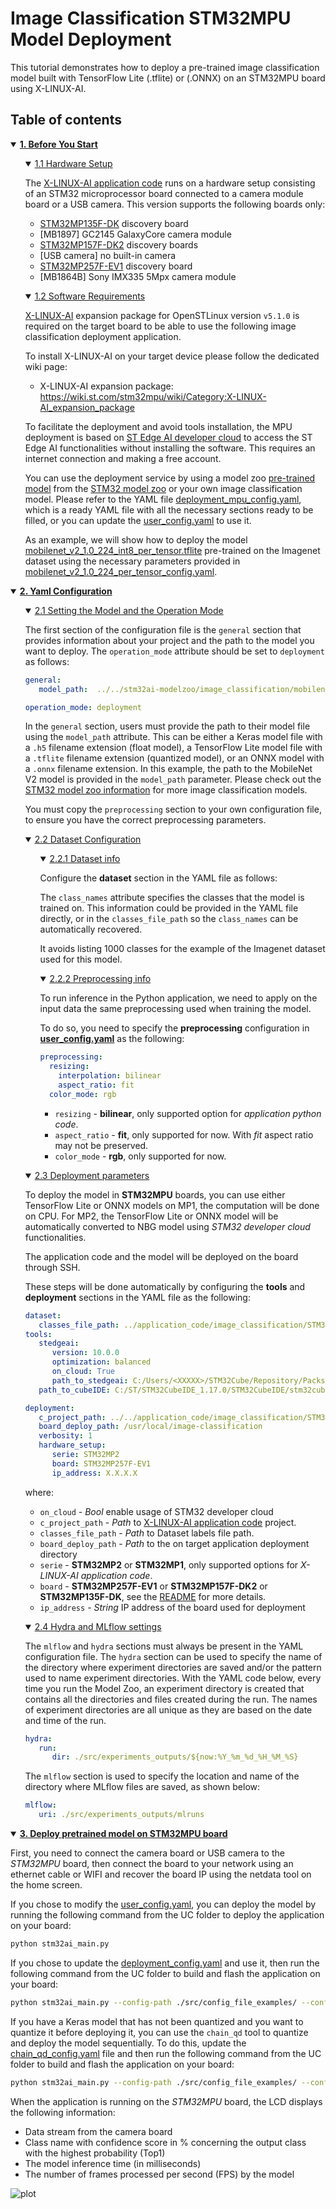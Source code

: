 # Image Classification STM32MPU Model Deployment

This tutorial demonstrates how to deploy a pre-trained image classification model built with TensorFlow Lite (.tflite) or (.ONNX) on an STM32MPU board using X-LINUX-AI.

## <a id="">Table of contents</a>

<details open><summary><a href="#1"><b>1. Before You Start</b></a></summary><a id="1"></a>
<ul><details open><summary><a href="#1-1">1.1 Hardware Setup</a></summary><a id="1-1"></a>

The [X-LINUX-AI application code](../../application_code/image_classification/STM32MP-LINUX/README.md) runs on a hardware setup consisting of an STM32 microprocessor board connected to a camera module board or a USB camera. This version supports the following boards only:

- [STM32MP135F-DK](https://www.st.com/en/evaluation-tools/stm32mp135f-dk) discovery board
- [MB1897] GC2145 GalaxyCore camera module
- [STM32MP157F-DK2](https://www.st.com/en/evaluation-tools/stm32mp157f-dk2) discovery boards
- [USB camera] no built-in camera
- [STM32MP257F-EV1](https://www.st.com/en/evaluation-tools/stm32mp257f-ev1) discovery board
- [MB1864B] Sony IMX335 5Mpx camera module

</details></ul>
<ul><details open><summary><a href="#1-2">1.2 Software Requirements</a></summary><a id="1-2"></a>

[X-LINUX-AI](https://www.st.com/en/embedded-software/x-linux-ai.html) expansion package for OpenSTLinux version `v5.1.0` is required on the target board to be able to use the following image classification deployment application.

To install X-LINUX-AI on your target device please follow the dedicated wiki page:

- X-LINUX-AI expansion package: https://wiki.st.com/stm32mpu/wiki/Category:X-LINUX-AI_expansion_package

To facilitate the deployment and avoid tools installation, the MPU deployment is based on [ST Edge AI developer cloud](https://stedgeai-dc.st.com/home) to access the ST Edge AI functionalities without installing the software. This requires an internet connection and making a free account.

You can use the deployment service by using a model zoo [pre-trained model](../pretrained_models/README.md) from the [STM32 model zoo](https://github.com/STMicroelectronics/stm32ai-modelzoo/tree/master/image_classification/) or your own image classification model. Please refer to the YAML file [deployment_mpu_config.yaml](../src/config_file_examples/deployment_mpu_config.yaml), which is a ready YAML file with all the necessary sections ready to be filled, or you can update the [user_config.yaml](../user_config.yaml) to use it.

As an example, we will show how to deploy the model [mobilenet_v2_1.0_224_int8_per_tensor.tflite](https://github.com/STMicroelectronics/stm32ai-modelzoo/blob/master/image_classification/mobilenetv2/Public_pretrainedmodel_public_dataset/ImageNet/mobilenet_v2_1.0_224/mobilenet_v2_1.0_224_int8_per_tensor.tflite) pre-trained on the Imagenet dataset using the necessary parameters provided in [mobilenet_v2_1.0_224_per_tensor_config.yaml](https://github.com/STMicroelectronics/stm32ai-modelzoo/blob/master/image_classification/mobilenetv2/Public_pretrainedmodel_public_dataset/ImageNet/mobilenet_v2_1.0_224/mobilenet_v2_1.0_224_per_tensor_config.yaml).

</details></ul>
</details>
<details open><summary><a href="#2"><b>2. Yaml Configuration</b></a></summary><a id="2"></a>

<ul><details open><summary><a href="#2-1">2.1 Setting the Model and the Operation Mode</a></summary><a id="2-1"></a>

The first section of the configuration file is the `general` section that provides information about your project and the path to the model you want to deploy. The `operation_mode` attribute should be set to `deployment` as follows:

```yaml
general:
   model_path:  ../../stm32ai-modelzoo/image_classification/mobilenetv2/ST_pretrainedmodel_public_dataset/flowers/mobilenet_v2_0.35_128_fft/mobilenet_v2_0.35_128_fft_int8.tflite

operation_mode: deployment
```

In the `general` section, users must provide the path to their model file using the `model_path` attribute. This can be either a Keras model file with a `.h5` filename extension (float model), a TensorFlow Lite model file with a `.tflite` filename extension (quantized model), or an ONNX model with a `.onnx` filename extension.
In this example, the path to the MobileNet V2 model is provided in the `model_path` parameter. Please check out the [STM32 model zoo information](../pretrained_models/README.md) for more image classification models.

You must copy the `preprocessing` section to your own configuration file, to ensure you have the correct preprocessing parameters.

</details></ul>
<ul><details open><summary><a href="#2-2">2.2 Dataset Configuration</a></summary><a id="2-2"></a>
<ul><details open><summary><a href="#2-2-1">2.2.1 Dataset info</a></summary><a id="2-2-1"></a>

Configure the **dataset** section in the YAML file as follows:

The `class_names` attribute specifies the classes that the model is trained on. This information could be provided in the YAML file directly, or in the `classes_file_path` so the `class_names` can be automatically recovered.

It avoids listing 1000 classes for the example of the Imagenet dataset used for this model.

</details></ul>
<ul><details open><summary><a href="#2-2-2">2.2.2 Preprocessing info</a></summary><a id="2-2-2"></a>

To run inference in the Python application, we need to apply on the input data the same preprocessing used when training the model.

To do so, you need to specify the **preprocessing** configuration in **[user_config.yaml](../user_config.yaml)** as the following:

```yaml
preprocessing:
  resizing:
    interpolation: bilinear
    aspect_ratio: fit
  color_mode: rgb
```

- `resizing` - **bilinear**, only supported option for *application python code*.
- `aspect_ratio` - **fit**, only supported for now. With *fit* aspect ratio may not be preserved.
- `color_mode` - **rgb**, only supported for now.

</details></ul>
</details></ul>
<ul><details open><summary><a href="#2-3">2.3 Deployment parameters</a></summary><a id="2-3"></a>

To deploy the model in **STM32MPU** boards, you can use either TensorFlow Lite or ONNX models on MP1, the computation will be done on CPU. For MP2, the TensorFlow Lite or ONNX model will be automatically converted to NBG model using *STM32 developer cloud* functionalities.

The application code and the model will be deployed on the board through SSH.

These steps will be done automatically by configuring the **tools** and **deployment** sections in the YAML file as the following:

```yaml
dataset: 
   classes_file_path: ../application_code/image_classification/STM32MP-LINUX/Resources/labels_imagenet_2012.txt
tools:
   stedgeai:
      version: 10.0.0
      optimization: balanced
      on_cloud: True
      path_to_stedgeai: C:/Users/<XXXXX>/STM32Cube/Repository/Packs/STMicroelectronics/X-CUBE-AI/<*.*.*>/Utilities/windows/stedgeai.exe
   path_to_cubeIDE: C:/ST/STM32CubeIDE_1.17.0/STM32CubeIDE/stm32cubeide.exe

deployment:
   c_project_path: ../../application_code/image_classification/STM32MP-LINUX/
   board_deploy_path: /usr/local/image-classification
   verbosity: 1
   hardware_setup:
      serie: STM32MP2
      board: STM32MP257F-EV1
      ip_address: X.X.X.X
```

where:
- `on_cloud` - *Bool* enable usage of STM32 developer cloud
- `c_project_path` - *Path* to [X-LINUX-AI application code](../../application_code/image_classification/STM32MP-LINUX/README.md) project.
- `classes_file_path` - *Path* to Dataset labels file path.
- `board_deploy_path` - *Path* to the on target application deployment directory
- `serie` - **STM32MP2** or **STM32MP1**, only supported options for *X-LINUX-AI application code*.
- `board` - **STM32MP257F-EV1** or **STM32MP157F-DK2** or **STM32MP135F-DK**, see the [README](../../application_code/image_classification/STM32MP-LINUX/README.md) for more details.
- `ip_address` - *String* IP address of the board used for deployment

</details></ul>
<ul><details open><summary><a href="#2-4">2.4 Hydra and MLflow settings</a></summary><a id="2-4"></a>

The `mlflow` and `hydra` sections must always be present in the YAML configuration file. The `hydra` section can be used to specify the name of the directory where experiment directories are saved and/or the pattern used to name experiment directories. With the YAML code below, every time you run the Model Zoo, an experiment directory is created that contains all the directories and files created during the run. The names of experiment directories are all unique as they are based on the date and time of the run.

```yaml
hydra:
   run:
      dir: ./src/experiments_outputs/${now:%Y_%m_%d_%H_%M_%S}
```

The `mlflow` section is used to specify the location and name of the directory where MLflow files are saved, as shown below:

```yaml
mlflow:
   uri: ./src/experiments_outputs/mlruns
```

</details></ul>
</details>
<details open><summary><a href="#3"><b>3. Deploy pretrained model on STM32MPU board</b></a></summary><a id="3"></a>

First, you need to connect the camera board or USB camera to the *STM32MPU* board, then connect the board to your network using an ethernet cable or WIFI and recover the board IP using the netdata tool on the home screen.

If you chose to modify the [user_config.yaml](../user_config.yaml), you can deploy the model by running the following command from the UC folder to deploy the application on your board:

```bash
python stm32ai_main.py
```
If you chose to update the [deployment_config.yaml](../src/config_file_examples/deployment_mpu_config.yaml) and use it, then run the following command from the UC folder to build and flash the application on your board:

```bash
python stm32ai_main.py --config-path ./src/config_file_examples/ --config-name deployment_mpu_config.yaml
```

If you have a Keras model that has not been quantized and you want to quantize it before deploying it, you can use the `chain_qd` tool to quantize and deploy the model sequentially. To do this, update the [chain_qd_config.yaml](../src/config_file_examples/chain_qd_config.yaml) file and then run the following command from the UC folder to build and flash the application on your board:

```bash
python stm32ai_main.py --config-path ./src/config_file_examples/ --config-name chain_qd_config.yaml
```

When the application is running on the *STM32MPU* board, the LCD displays the following information:
- Data stream from the camera board
- Class name with confidence score in % concerning the output class with the highest probability (Top1)
- The model inference time (in milliseconds)
- The number of frames processed per second (FPS) by the model

![plot](./doc/img/output_mpu_application.JPG)

</details>
